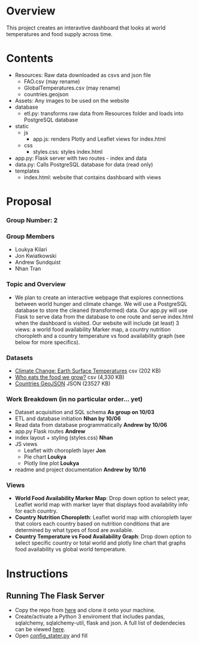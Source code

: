 # Overview
This project creates an interavtive dashboard that looks at world temperatures and food supply across time. 
# Contents
- Resources: Raw data downloaded as csvs and json file
    - FAO.csv (may rename)
    - GlobalTemperatures.csv (may rename)
    - countries.geojson
- Assets: Any images to be used on the website
- database
    - etl.py: transforms raw data from Resources folder and loads into PostgreSQL database
- static
    - js
        - app.js: renders Plotly and Leaflet views for index.html
    - css
        - styles.css: styles index.html
- app.py: Flask server with two routes - index and data
- data.py: Calls PostgreSQL database for data (read only)
- templates
    - index.html: website that contains dashboard with views
# Proposal
### Group Number: 2
### Group Members
- Loukya Kilari
- Jon Kwiatkowski
- Andrew Sundquist
- Nhan Tran
### Topic and Overview
- We plan to create an interactive webpage that explores connections between world hunger and climate change. We will use a PostgreSQL database to store the cleaned (transformed) data. Our app.py will use Flask to serve data from the database to one route and serve index.html when the dashboard is visited. Our website will include (at least) 3 views: a world food availability Marker map, a country nutrition choropleth and a country temperature vs food availability graph (see below for more specifics).
### Datasets
- [Climate Change: Earth Surface Temperatures](https://www.kaggle.com/datasets/berkeleyearth/climate-change-earth-surface-temperature-data) csv (202 KB)
- [Who eats the food we grow?](https://www.kaggle.com/datasets/dorbicycle/world-foodfeed-production) csv (4,330 KB)
- [Countries GeoJSON](https://datahub.io/core/geo-countries#resource-countries) JSON (23527 KB)
### Work Breakdown (in no particular order... yet)
- Dataset acquisition and SQL schema **As group on 10/03**
- ETL and database initiation **Nhan by 10/06**
- Read data from database programmatically **Andrew by 10/06**
- app.py Flask routes **Andrew**
- index layout + styling (styles.css) **Nhan**
- JS views
    - Leaflet with choropleth layer **Jon**
    - Pie chart **Loukya**
    - Plotly line plot **Loukya**
- readme and project documentation **Andrew by 10/16**
 
### Views
- **World Food Availability Marker Map**: Drop down option to select year, Leaflet world map with marker layer that displays food availability info for each country.
- **Country Nutrition Choropleth**: Leaflet world map with chloropleth layer that colors each country based on nutrition conditions that are determined by what types of food are available.
- **Country Temperature vs Food Availability Graph**: Drop down option to select specific country or total world and plotly line chart that graphs food availability vs global world temperature.
# Instructions
## Running The Flask Server
- Copy the repo from [here](https://github.com/asundquistdavis/Climate-Change-And-World-Hunger) and clone it onto your machine.
- Create/activate a Python 3 enviroment that includes pandas, sqlalchemy, sqlalchemy-util, flask and json. A full list of dedendecies can be viewed [here](/Assets/Dependencies.md).
- Open [config_stater.py](/config_starter.py) and fill 